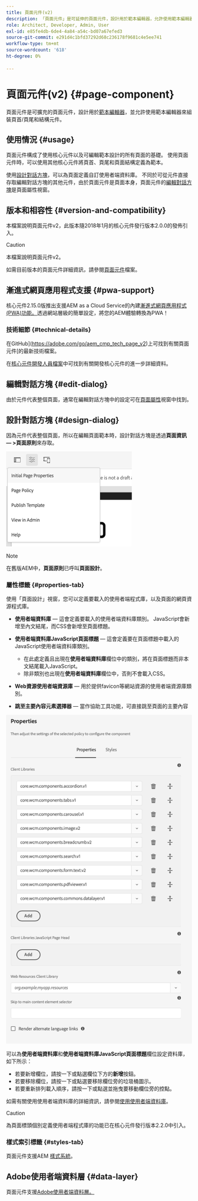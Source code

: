```yaml
---
title: 頁面元件(v2)
description: 「頁面元件」是可延伸的頁面元件，設計用於範本編輯器，允許使用範本編輯器來組裝頁首/頁尾和結構元件。
role: Architect, Developer, Admin, User
exl-id: e85fe4db-6de4-4a84-a54c-bd07a67efed3
source-git-commit: e291d4c1bfd37292d68c236178f9681c4e5ee741
workflow-type: tm+mt
source-wordcount: '618'
ht-degree: 0%

---
```


# 頁面元件(v2) {#page-component}

頁面元件是可擴充的頁面元件，設計用於[範本編輯器](https://experienceleague.adobe.com/docs/experience-manager-cloud-service/sites/authoring/features/templates.html)，並允許使用範本編輯器來組裝頁首/頁尾和結構元件。

## 使用情況 {#usage}

頁面元件構成了使用核心元件以及可編輯範本設計的所有頁面的基礎。 使用頁面元件時，可以使用其他核心元件將頁首、頁尾和頁面結構定義為範本。

使用[設計對話方塊](#design-dialog)，可以為頁面定義自訂使用者端資料庫。 不同於可從元件直接存取編輯對話方塊的其他元件，由於頁面元件是頁面本身，頁面元件的[編輯對話方塊](#edit-dialog)是頁面屬性視窗。

## 版本和相容性 {#version-and-compatibility}

本檔案說明頁面元件v2，此版本隨2018年1月的核心元件發行版本2.0.0的發佈引入。

>[!CAUTION]
>
>本檔案說明頁面元件v2。
>
>如需目前版本的頁面元件詳細資訊，請參閱[頁面元件](/help/components/page.md)檔案。

## 漸進式網頁應用程式支援 {#pwa-support}

核心元件2.15.0版推出支援AEM as a Cloud Service的內建[漸進式網頁應用程式(PWA)功能。](https://experienceleague.adobe.com/docs/experience-manager-cloud-service/sites/authoring/features/enable-pwa.html)透過網站層級的簡單設定，將您的AEM體驗轉換為PWA！

### 技術細節 {#technical-details}

在GitHub](https://adobe.com/go/aem_cmp_tech_page_v2)上可找到有關頁面元件[的最新技術檔案。

在[核心元件開發人員檔案](/help/developing/overview.md)中可找到有關開發核心元件的進一步詳細資料。

## 編輯對話方塊 {#edit-dialog}

由於元件代表整個頁面，通常在編輯對話方塊中的設定可在[頁面屬性](https://experienceleague.adobe.com/docs/experience-manager-cloud-service/sites/authoring/fundamentals/page-properties.html)視窗中找到。

## 設計對話方塊 {#design-dialog}

因為元件代表整個頁面，所以在編輯頁面範本時，設計對話方塊是透過&#x200B;**頁面資訊 — >頁面原則**&#x200B;來存取。

![頁面原則](/help/assets/page-policy.png)

>[!NOTE]
>
>在舊版AEM中，**頁面原則**&#x200B;已呼叫&#x200B;**頁面設計**。

### 屬性標籤 {#properties-tab}

使用「頁面設計」視窗，您可以定義要載入的使用者端程式庫，以及頁面的網頁資源程式庫。

* **使用者端資料庫** — 這會定義要載入的使用者端資料庫類別。 JavaScript會新增至內文結尾，而CSS會新增至頁面標題。
* **使用者端資料庫JavaScript頁面標題** — 這會定義要在頁面標題中載入的JavaScript使用者端資料庫類別。
   * 在此處定義且出現在&#x200B;**使用者端資料庫**&#x200B;欄位中的類別，將在頁面標題而非本文結尾載入JavaScript。
   * 除非類別也出現在&#x200B;**使用者端資料庫**&#x200B;欄位中，否則不會載入CSS。

* **Web資源使用者端資源庫** — 用於提供favicon等網站資源的使用者端資源庫類別。

* **跳至主要內容元素選擇器** — 當作協助工具功能，可直接跳至頁面的主要內容

![頁面元件設計對話方塊](/help/assets/page-design.png)

可以為&#x200B;**使用者端資料庫**&#x200B;和&#x200B;**使用者端資料庫JavaScript頁面標題**&#x200B;欄位設定資料庫，如下所示：

* 若要新增欄位，請按一下或點選欄位下方的&#x200B;**新增**&#x200B;按鈕。
* 若要移除欄位，請按一下或點選要移除欄位旁的垃圾桶圖示。
* 若要重新排列載入順序，請按一下或點選並拖曳要移動欄位旁的控點。

如需有關使用使用者端資料庫的詳細資訊，請參閱[使用使用者端資料庫](https://helpx.adobe.com/experience-manager/6-5/sites/developing/using/clientlibs.html)。

>[!CAUTION]
>
>為頁面標頭個別定義使用者端程式庫的功能已在核心元件發行版本2.2.0中引入。

### 樣式索引標籤 {#styles-tab}

頁面元件支援AEM [樣式系統](/help/get-started/authoring.md#component-styling)。

## Adobe使用者端資料層 {#data-layer}

頁面元件支援[Adobe使用者端資料層。](/help/developing/data-layer/overview.md)
